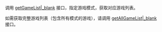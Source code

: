 调用 [getGameList\|_blank](@getGameList) 接口，指定游戏模式，获取对应游戏列表。

<div class="mk-hint">

如需获取完整游戏列表（包含所有模式的游戏），请调用 [getAllGameList\|_blank](@getAllGameList) 接口。
</div>



